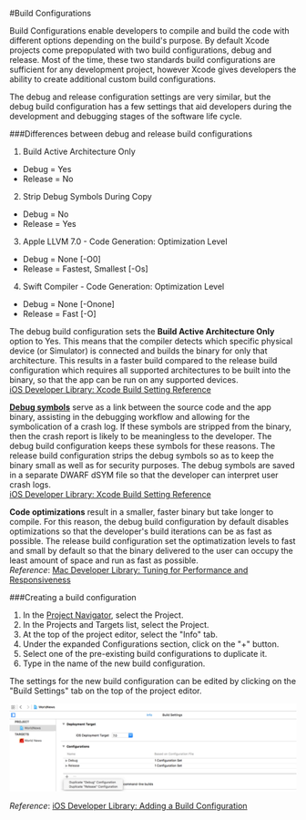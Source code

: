 #Build Configurations

Build Configurations enable developers to compile and build the code with different options depending on the build's purpose. By default Xcode projects come prepopulated with two build configurations, debug and release. Most of the time, these two standards build configurations are sufficient for any development project, however Xcode gives developers the ability to create additional custom build configurations.

The debug and release configuration settings are very similar, but the debug build configuration has a few settings that aid developers during the development and debugging stages of the software life cycle.

###Differences between debug and release build configurations

1. Build Active Architecture Only  
  * Debug = Yes  
  * Release = No  
2. Strip Debug Symbols During Copy  
  * Debug = No  
  * Release = Yes  
3. Apple LLVM 7.0 - Code Generation: Optimization Level  
  * Debug = None [-O0]  
  * Release = Fastest, Smallest [-Os]  
4. Swift Compiler - Code Generation: Optimization Level  
  * Debug = None [-Onone]  
  * Release = Fast [-O]  

The debug build configuration sets the **Build Active Architecture Only** option to Yes. This means that the compiler detects which specific physical device (or Simulator) is connected and builds the binary for only that architecture. This results in a faster build compared to the release build configuration which requires all supported architectures to be built into the binary, so that the app can be run on any supported devices.  
[iOS Developer Library: Xcode Build Setting Reference](https://developer.apple.com/library/ios/documentation/DeveloperTools/Reference/XcodeBuildSettingRef/1-Build_Setting_Reference/build_setting_ref.html#//apple_ref/doc/uid/TP40003931-CH3-SW157)  

**[Debug symbols](https://en.wikipedia.org/wiki/Debug_symbol)** serve as a link between the source code and the app binary, assisting in the debugging workflow and allowing for the symbolication of a crash log. If these symbols are stripped from the binary, then the crash report is likely to be meaningless to the developer. The debug build configuration keeps these symbols for these reasons. The release build configuration strips the debug symbols so as to keep the binary small as well as for security purposes. The debug symbols are saved in a separate DWARF dSYM file so that the developer can interpret user crash logs.  
[iOS Developer Library: Xcode Build Setting Reference](https://developer.apple.com/library/ios/documentation/DeveloperTools/Reference/XcodeBuildSettingRef/1-Build_Setting_Reference/build_setting_ref.html#//apple_ref/doc/uid/TP40003931-CH3-SW144)  

**Code optimizations** result in a smaller, faster binary but take longer to compile. For this reason, the debug build configuration by default disables optimizations so that the developer's build iterations can be as fast as possible. The release build configuration set the optimatization levels to fast and small by default so that the binary delivered to the user can occupy the least amount of space and run as fast as possible.  
*Reference*: [Mac Developer Library: Tuning for Performance and Responsiveness](https://developer.apple.com/library/ios/documentation/General/Conceptual/MOSXAppProgrammingGuide/Performance/Performance.html)  

###Creating a build configuration

1. In the [Project Navigator](area-navigator.md), select the Project.  
2. In the Projects and Targets list, select the Project.  
3. At the top of the project editor, select the "Info" tab.  
4. Under the expanded Configurations section, click on the "+" button.  
5. Select one of the pre-existing build configurations to duplicate it. 
6. Type in the name of the new build configuration.  

The settings for the new build configuration can be edited by clicking on the "Build Settings" tab on the top of the project editor.  

![build-configurations](images/build-configurations.png)  

*Reference*: [iOS Developer Library: Adding a Build Configuration](https://developer.apple.com/library/ios/recipes/xcode_help-project_editor/Articles/BasingBuildConfigurationsonConfigurationFiles.html)
